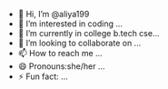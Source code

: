- 👋 Hi, I’m @aliya199
- 👀 I’m interested in coding ...
- 🌱 I’m currently in college b.tech cse...
- 💞️ I’m looking to collaborate on ...
- 📫 How to reach me ...
- 😄 Pronouns:she/her ...
- ⚡ Fun fact: ...

<!---
aliya199/aliya199 is a ✨ special ✨ repository because its `README.md` (this file) appears on your GitHub profile.
You can click the Preview link to take a look at your changes.
--->
